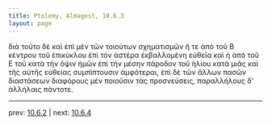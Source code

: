 ```yaml
---
title: Ptolemy, Almagest, 10.6.3
layout: page
---
```


διὰ τοῦτο δὲ καὶ ἐπὶ μὲν τῶν τοιούτων σχηματισμῶν ἥ τε ἀπὸ τοῦ Β κέντρου τοῦ ἐπικύκλου ἐπὶ τὸν ἀστέρα ἐκβαλλομένη εὐθεῖα καὶ ἡ ἀπὸ τοῦ Ε τοῦ κατὰ τὴν ὄψιν ἡμῶν ἐπὶ τὴν μέσην πάροδον τοῦ ἡλίου κατὰ μιᾶς καὶ τῆς αὐτῆς εὐθείας συμπίπτουσιν ἀμφότεραι, ἐπὶ δὲ τῶν ἄλλων πασῶν διαστάσεων διαφόρους μὲν ποιοῦσιν τὰς προσνεύσεις, παραλλήλους δ' ἀλλήλαις πάντοτε. 

---

prev: [10.6.2](../10.6.2/) | next: [10.6.4](../10.6.4/)

